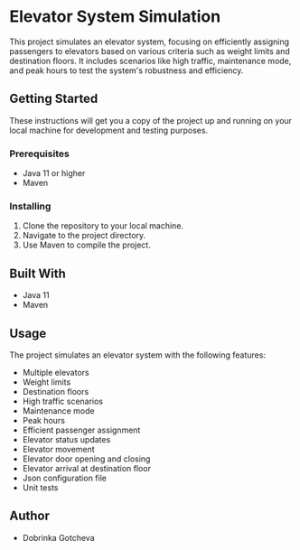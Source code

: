 # Elevator System Simulation

This project simulates an elevator system, focusing on efficiently assigning passengers to elevators based on various criteria such as weight limits and destination floors. It includes scenarios like high traffic, maintenance mode, and peak hours to test the system's robustness and efficiency.

## Getting Started

These instructions will get you a copy of the project up and running on your local machine for development and testing purposes.

### Prerequisites

- Java 11 or higher
- Maven

### Installing

1. Clone the repository to your local machine.
2. Navigate to the project directory.
3. Use Maven to compile the project.


## Built With

- Java 11
- Maven

## Usage

The project simulates an elevator system with the following features:
- Multiple elevators
- Weight limits
- Destination floors
- High traffic scenarios
- Maintenance mode
- Peak hours
- Efficient passenger assignment
- Elevator status updates
- Elevator movement
- Elevator door opening and closing
- Elevator arrival at destination floor
- Json configuration file
- Unit tests

## Author
- Dobrinka Gotcheva


